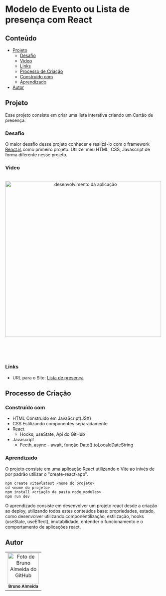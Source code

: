# Modelo de Evento ou Lista de presença com React

## Conteúdo

- [Projeto](#projeto)
  - [Desafio](#desafio)
  - [Video](#video)
  - [Links](#links)
  - [Processo de Criação](#processo-de-criação)
  - [Construído com](#construído-com)
  - [Aprendizado](#aprendizado)
- [Autor](#autor)

## Projeto

Esse projeto consiste em criar uma lista interativa criando um Cartão de presença.

### Desafio

O maior desafio desse projeto conhecer e realizá-lo com o framework [React.js](https://reactjs.org/) como primeiro projeto. Utilizei meu HTML, CSS, Javascript de forma diferente nesse projeto.

### Video

<div style="display: inline-block"  align="center"><br>
   <!-- <img height="150em" src="./src/assets/rosto.png" align="center" alt="Capa do projeto" > <br><br><br> -->
   <img height="500em" src="./src/assets/lista-de-presença.gif" align="center" alt="desenvolvimento da aplicação" >
  
  <br><br>
</div>

### Links

- URL para o Site: [Lista de presença](https://projeto-react-lista-de-presen-a.vercel.app/)

## Processo de Criação

### Construído com

- HTML Construido em JavaScript(JSX)
- CSS Estilizando componentes separadamente
- React
  - Hooks, useState, Api do GitHub
- Javascript
  - Fecth, async - await, função Date().toLocaleDateString

### Aprendizado

O projeto consiste em uma aplicação React utilizando o Vite ao inivés de por padrão utilizar o "create-react-app".

```
npm create vite@latest <nome do projeto>
cd <nome do projeto>
npm install <criação da pasta node_modules>
npm run dev
```

O aprendizado consiste em desenvolver um projeto react desde a criação ao deploy, utilizando todos estes conteúdos base: propriedades, estado, como desenvolver utilizando componentilização, estilização, hooks (useState, useEffect), imutabilidade, entender o funcionamento e o comportamento de aplicações react.

## Autor

<table>
  <tr>
    <td align="center">
      <a href="https://www.linkedin.com/in/rafael99ldm/">
        <img src="https://github.com/BrunoGaruda.png" width="100px;" alt="Foto de Bruno Almeida do GitHub"/><br>
        <sub>
          <b>Bruno Almeida</b>
        </sub>
      </a>
    </td>
  </tr>
</table>
